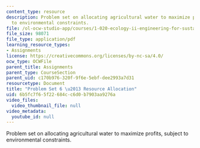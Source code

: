 ```yaml
---
content_type: resource
description: Problem set on allocating agricultural water to maximize profits, subject
  to environmental constraints.
file: /ol-ocw-studio-app/courses/1-020-ecology-ii-engineering-for-sustainability-spring-2008/6b5fc7f65f22684cc6d0b7903aa9276a_assn6.pdf
file_size: 98071
file_type: application/pdf
learning_resource_types:
- Assignments
license: https://creativecommons.org/licenses/by-nc-sa/4.0/
ocw_type: OCWFile
parent_title: Assignments
parent_type: CourseSection
parent_uid: c170b976-320f-9f6e-5ebf-dee2993a7d31
resourcetype: Document
title: "Problem Set 6 \u2013 Resource Allocation"
uid: 6b5fc7f6-5f22-684c-c6d0-b7903aa9276a
video_files:
  video_thumbnail_file: null
video_metadata:
  youtube_id: null
---
```

Problem set on allocating agricultural water to maximize profits, subject to environmental constraints.